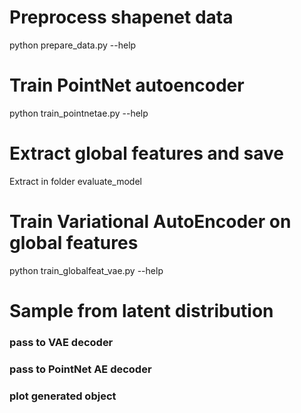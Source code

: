 # Preprocess shapenet data
python prepare_data.py --help

# Train PointNet autoencoder
python train_pointnetae.py --help

# Extract global features and save
Extract in folder evaluate_model

# Train Variational AutoEncoder on global features
python train_globalfeat_vae.py --help

# Sample from latent distribution
### pass to VAE decoder
### pass to PointNet AE decoder
### plot generated object

